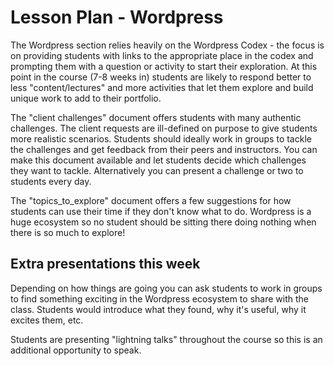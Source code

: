 # Lesson Plan - Wordpress

The Wordpress section relies heavily on the Wordpress Codex - the focus is on providing students with links to the appropriate place in the codex and prompting them with a question or activity to start their exploration. At this point in the course (7-8 weeks in) students are likely to respond better to less "content/lectures" and more activities that let them explore and build unique work to add to their portfolio.

The "client challenges" document offers students with many authentic challenges. The client requests are ill-defined on purpose to give students more realistic scenarios. Students should ideally work in groups to tackle the challenges and get feedback from their peers and instructors. You can make this document available and let students decide which challenges they want to tackle. Alternatively you can present a challenge or two to students every day.

The "topics_to_explore" document offers a few suggestions for how students can use their time if they don't know what to do. Wordpress is a huge ecosystem so no student should be sitting there doing nothing when there is so much to explore!

## Extra presentations this week

Depending on how things are going you can ask students to work in groups to find something exciting in the Wordpress ecosystem to share with the class. Students would introduce what they found, why it's useful, why it excites them, etc.

Students are presenting "lightning talks" throughout the course so this is an additional opportunity to speak.